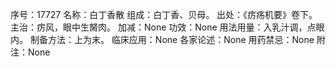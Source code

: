 序号：17727
名称：白丁香散
组成：白丁香、贝母。
出处：《疠疡机要》卷下。
主治：疠风，眼中生胬肉。
加减：None
功效：None
用法用量：入乳汁调，点眼内。
制备方法：上为末。
临床应用：None
各家论述：None
用药禁忌：None
附注：None
